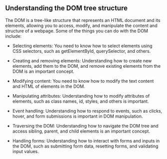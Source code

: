 ## Understanding the DOM tree structure

The DOM is a tree-like structure that represents an HTML document and its elements, allowing you to access, modify, and manipulate the content and structure of a webpage.
Some of the things you can do with the DOM include:

- Selecting elements: You need to know how to select elements using CSS selectors, such as getElementById, querySelector, and others.

- Creating and removing elements: Understanding how to create new elements, add them to the DOM, and remove existing elements from the DOM is an important concept.

- Modifying content: You need to know how to modify the text content and HTML of elements in the DOM.

- Manipulating attributes: Understanding how to modify attributes of elements, such as class names, id, styles, and others is important.

- Event handling: Understanding how to respond to events, such as clicks, hover, and form submissions is important in DOM manipulation.

- Traversing the DOM: Understanding how to navigate the DOM tree and access sibling, parent, and child elements is an important concept.

- Handling forms: Understanding how to interact with forms and inputs in the DOM, such as submitting form data, resetting forms, and validating input values.
